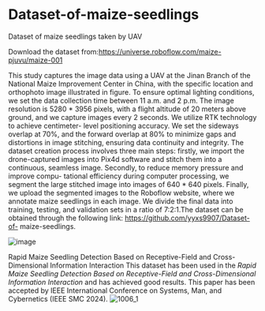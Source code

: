 # Dataset-of-maize-seedlings
Dataset of maize seedlings taken by UAV

Download the dataset from:https://universe.roboflow.com/maize-pjuvu/maize-001

This study captures the image data using a UAV at the Jinan Branch of the National Maize Improvement Center in China, with the specific location and orthophoto image illustrated in figure. To ensure optimal lighting conditions, we set the data collection time between 11 a.m. and 2 p.m. The image resolution is 5280 * 3956 pixels, with a flight altitude of 20 meters above ground, and we capture images every 2 seconds. We utilize RTK technology to achieve centimeter- level positioning accuracy. We set the sideways overlap at 70%, and the forward overlap at 80% to minimize gaps and distortions in image stitching, ensuring data continuity and integrity. The dataset creation process involves three main steps: firstly, we import the drone-captured images into Pix4d software and stitch them into a continuous, seamless image. Secondly, to reduce memory pressure and improve compu- tational efficiency during computer processing, we segment the large stitched image into images of 640 * 640 pixels. Finally, we upload the segmented images to the Roboflow website, where we annotate maize seedlings in each image. We divide the final data into training, testing, and validation sets in a ratio of 7:2:1.The dataset can be obtained through the following link: https://github.com/yyxs9907/Dataset-of- maize-seedlings.

![image](https://github.com/user-attachments/assets/acfafb6c-d2b5-4745-b6cd-ca721ee3fb05)

Rapid Maize Seedling Detection Based on Receptive-Field and Cross-Dimensional Information Interaction
This dataset has been used in the *Rapid Maize Seedling Detection Based on Receptive-Field and Cross-Dimensional Information Interaction* and has achieved good results. This paper has been accepted by IEEE International Conference on Systems, Man, and Cybernetics (IEEE SMC 2024).
![1006_1](https://github.com/user-attachments/assets/f5c8a8c8-75eb-43b7-b393-946d71fb928c)
